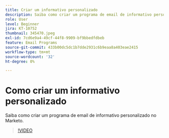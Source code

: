 ```yaml
---
title: Criar um informativo personalizado
description: Saiba como criar um programa de email de informativo personalizado no Marketo.
role: User
level: Beginner
jira: KT-10752
thumbnail: 345470.jpeg
exl-id: 7cd6e9a4-49cf-44f8-9909-bf9bbedfdbeb
feature: Email Programs
source-git-commit: 433b00dc5dc1b7dde2931c6b9eaa8a403eae2415
workflow-type: tm+mt
source-wordcount: '32'
ht-degree: 0%

---
```


# Como criar um informativo personalizado

Saiba como criar um programa de email de informativo personalizado no Marketo.

>[!VIDEO](https://video.tv.adobe.com/v/345470/?quality=12&learn=on)
